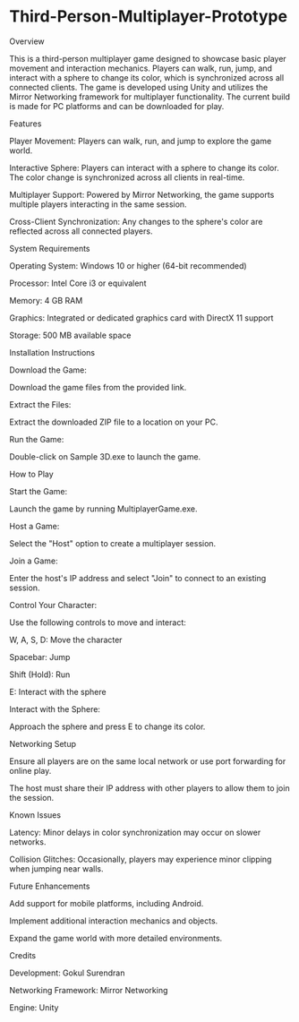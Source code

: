 # Third-Person-Multiplayer-Prototype

Overview

This is a third-person multiplayer game designed to showcase basic player movement and interaction mechanics. Players can walk, run, jump, and interact with a sphere to change its color, which is synchronized across all connected clients. The game is developed using Unity and utilizes the Mirror Networking framework for multiplayer functionality. The current build is made for PC platforms and can be downloaded for play.

Features

Player Movement: Players can walk, run, and jump to explore the game world.

Interactive Sphere: Players can interact with a sphere to change its color. The color change is synchronized across all clients in real-time.

Multiplayer Support: Powered by Mirror Networking, the game supports multiple players interacting in the same session.

Cross-Client Synchronization: Any changes to the sphere's color are reflected across all connected players.

System Requirements

Operating System: Windows 10 or higher (64-bit recommended)

Processor: Intel Core i3 or equivalent

Memory: 4 GB RAM

Graphics: Integrated or dedicated graphics card with DirectX 11 support

Storage: 500 MB available space

Installation Instructions

Download the Game:

Download the game files from the provided link.

Extract the Files:

Extract the downloaded ZIP file to a location on your PC.

Run the Game:

Double-click on Sample 3D.exe to launch the game.

How to Play

Start the Game:

Launch the game by running MultiplayerGame.exe.

Host a Game:

Select the "Host" option to create a multiplayer session.

Join a Game:

Enter the host's IP address and select "Join" to connect to an existing session.

Control Your Character:

Use the following controls to move and interact:

W, A, S, D: Move the character

Spacebar: Jump

Shift (Hold): Run

E: Interact with the sphere

Interact with the Sphere:

Approach the sphere and press E to change its color.

Networking Setup

Ensure all players are on the same local network or use port forwarding for online play.

The host must share their IP address with other players to allow them to join the session.

Known Issues

Latency: Minor delays in color synchronization may occur on slower networks.

Collision Glitches: Occasionally, players may experience minor clipping when jumping near walls.

Future Enhancements

Add support for mobile platforms, including Android.

Implement additional interaction mechanics and objects.

Expand the game world with more detailed environments.

Credits

Development: Gokul Surendran

Networking Framework: Mirror Networking

Engine: Unity
